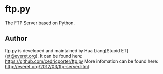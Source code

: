 ftp.py
======

The FTP Server based on Python.


Author
------

ftp.py is developed and maintained by Hua Liang[Stupid ET] (et@everet.org).
It can be found here: https://github.com/cedricporter/ftp.py
More infomation can be found here: http://everet.org/2012/03/ftp-server.html
